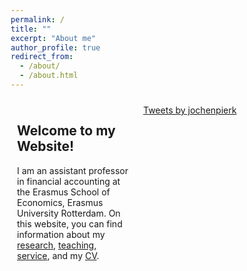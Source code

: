 ```yaml
---
permalink: /
title: ""
excerpt: "About me"
author_profile: true
redirect_from: 
  - /about/
  - /about.html
---
```

<!DOCTYPE html>
<html>
<head>

<style>
* {
  box-sizing: border-box;
}

/* Create two equal columns that floats next to each other */
.column {
  float: left;
  width: 50%;
  padding: 10px;
  }
  
</style>

</head>
<body>

<div class="row">
  <div class="column" >
    <h2>Welcome to my Website! </h2>
    <p> I am an assistant professor in financial accounting at the Erasmus School of Economics, Erasmus University Rotterdam. On this website, you can find information about my <a href= "https://jochenpierk.github.io/home/research/">research</a>, <a href= "https://jochenpierk.github.io/home/teaching/">teaching</a>, <a href= "https://jochenpierk.github.io/home/service/">service</a>, and my <a href="https://jochenpierk.github.io/home/cv/">CV</a>.  </p>
  </div>
  <div class="column" >
    <a class="twitter-timeline" href="https://twitter.com/jochenpierk?ref_src=twsrc%5Etfw">Tweets by jochenpierk</a> <script async src="https://platform.twitter.com/widgets.js" charset="utf-8"></script> 
  </div>
</div>

</body>
</html>




  


